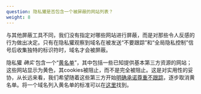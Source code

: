 ```yaml
---
question: 隐私獾是否包含一个被屏蔽的网站列表？
weight: 8
---
```



与其他屏蔽工具不同，我们没有指定对哪些网站进行屏蔽，而是对那些令人反感的行为做出决定。只有在隐私獾观察到域名在被发送“不要跟踪”和“全局隐私控制”信号后收集独特的标识符时，域名才会被屏蔽。

隐私獾 _确实_ 包含一个“[黄名单](https://github.com/EFForg/privacybadger/blob/master/src/data/yellowlist.txt)”，其中包括一些已知提供基本第三方资源的网站；这些网站显示为黄色，其cookies被阻止，而不是完全被阻止。这是对实用性的妥协，从长远来看，我们希望随着这些第三方开始[明确承诺尊重不跟踪](https://www.eff.org/dnt-policy)，逐步取消黄名单。将一个域名列入黄名单的标准可以在[这里](https://github.com/EFForg/privacybadger/blob/master/doc/yellowlist-criteria.md)找到。
